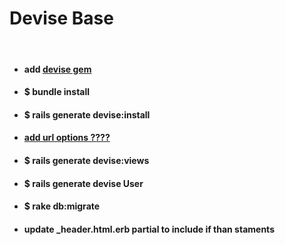 <h1>Devise Base</h1>
</br>
<ul>
  <li><h4>add <a href="https://rubygems.org/gems/devise/versions/3.5.1" target="_blank">devise gem</a></h4></li>
  <li><h4>$ bundle install</h4></li>
  <li><h4>$ rails generate devise:install</h4></li>
  <li><h4><a href="https://gist.github.com/pacafs/f77f73a8caa197fd8241#file-default_url_options-rb" target="_blank">add url options ????</a></h4></li>
  <li><h4>$ rails generate devise:views</h4></li>
  <li><h4>$ rails generate devise User</h4></li>
  <li><h4>$ rake db:migrate</h4></li>
  <li><h4>update _header.html.erb partial to include if than staments</h4></li>
</ul>
